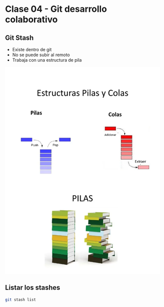 # Clase 04 - Git desarrollo colaborativo

## Git Stash

* Existe dentro de git
* No se puede subir al remoto
* Trabaja con una estructura de pila

![fifo-lifo](_ref/image.png)

## Listar los stashes

```sh
git stash list
```